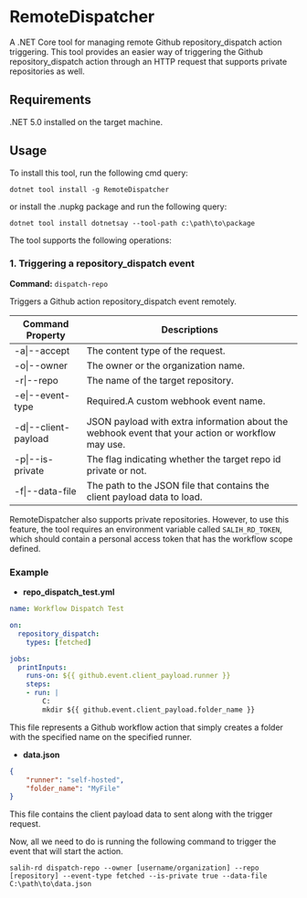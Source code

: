 # RemoteDispatcher
A .NET Core tool for managing remote Github repository_dispatch action triggering.
This tool provides an easier way of triggering the Github repository_dispatch action through an HTTP request that supports private repositories as well.

## Requirements
.NET 5.0 installed on the target machine.

## Usage

To install this tool, run the following cmd query:
```
dotnet tool install -g RemoteDispatcher
```

or install the .nupkg package and run the following query:
```
dotnet tool install dotnetsay --tool-path c:\path\to\package
```

The tool supports the following operations:

### 1. Triggering a repository_dispatch event
**Command:** `dispatch-repo`

 Triggers a Github action repository_dispatch event remotely.


| Command Property     | Descriptions                                                                                      |
|----------------------|---------------------------------------------------------------------------------------------------|
| -a\|--accept         | The content type of the request.                                                                  |
| -o\|--owner          | The owner or the organization name.                                                               |
| -r\|--repo           | The name of the target repository.                                                                |
| -e\|--event-type     | Required.A custom webhook event name.                                                             |
| -d\|--client-payload | JSON payload with extra information about the webhook event that your action or workflow may use. |
| -p\|--is-private     | The flag indicating whether the target repo id private or not.                                    |
| -f\|--data-file      | The path to the JSON file that contains the client payload data to load.                          |

RemoteDispatcher also supports private repositories. However, to use this feature, the tool requires an environment variable called `SALIH_RD_TOKEN`, which should contain a personal access token that has the workflow scope defined.

### Example

- **repo_dispatch_test.yml**
```yml
name: Workflow Dispatch Test

on:
  repository_dispatch:
    types: [fetched]

jobs:
  printInputs:
    runs-on: ${{ github.event.client_payload.runner }}
    steps:
    - run: |
        C:
        mkdir ${{ github.event.client_payload.folder_name }}
```
This file represents a Github workflow action that simply creates a folder with the specified name on the specified runner.

- **data.json**
```json
{
    "runner": "self-hosted",
    "folder_name": "MyFile"
}
```
This file contains the client payload data to sent along with the trigger request.


Now, all we need to do is running the following command to trigger the event that will start the action.
```
salih-rd dispatch-repo --owner [username/organization] --repo [repository] --event-type fetched --is-private true --data-file C:\path\to\data.json
```
